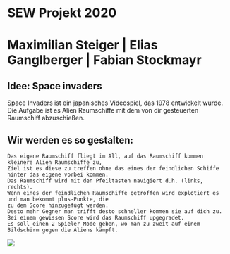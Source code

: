 # SEW 		Projekt 		2020

# Maximilian Steiger	|	Elias Ganglberger	|	Fabian Stockmayr

## Idee: Space invaders

Space Invaders ist ein japanisches Videospiel, das 1978 entwickelt wurde. 
Die Aufgabe ist es Alien Raumschiffe mit dem von dir gesteuerten Raumschiff abzuschießen.
## Wir werden es so gestalten: 
	Das eigene Raumschiff fliegt im All, auf das Raumschiff kommen kleinere Alien Raumschiffe zu, 
	Ziel ist es diese zu treffen ohne das eines der feindlichen Schiffe hinter das eigene vorbei kommen.
	Das Raumschiff wird mit den Pfeiltasten navigiert d.h. (links, rechts).
	Wenn eines der feindlichen Raumschiffe getroffen wird explotiert es und man bekommt plus-Punkte, die
	zu dem Score hinzugefügt werden.
	Desto mehr Gegner man trifft desto schneller kommen sie auf dich zu.
	Bei einem gewissen Score wird das Raumschiff upgegradet.
	Es soll einen 2 Spieler Mode geben, wo man zu zweit auf einem Bildschirm gegen die Aliens kämpft.
	
<img src="OopProjekt/image.png"></img>


